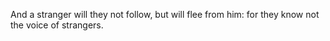 And a stranger will they not follow, but will flee from him: for they know not the voice of strangers.
